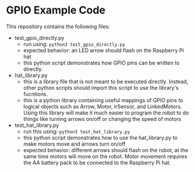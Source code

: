 # GPIO Example Code
This repository contains the following files:
* test_gpio_directly.py
  * run using: `python3 test_gpio_directly.py`
  * expected behavior: an LED arrow should flash on the Raspberry Pi hat
  * this python script demonstrates how GPIO pins can be written to directly.
* hat_library.py
  * this is a library file that is not meant to be executed directly. Instead, other python scripts should import this script to use the library's fucntions.
  * this is a python library containing useful mappings of GPIO pins to logical objects such as Arrow, Motor, irSensor, and LinkedMotors. Using this library will make it much easier to program the robot to do things like turning arrows on/off or changing the speed of motors
* test_hat_library.py
  * run this using: `python3 test_hat_library.py`
  * this python script demonstrates how to use the hat_library.py to make motors move and arrows turn on/off
  * expected behavior: different arrows should flash on the robot, at the same time motors will move on the robot. Motor movement requires the AA battery pack to be connected to the Raspberry Pi hat.
